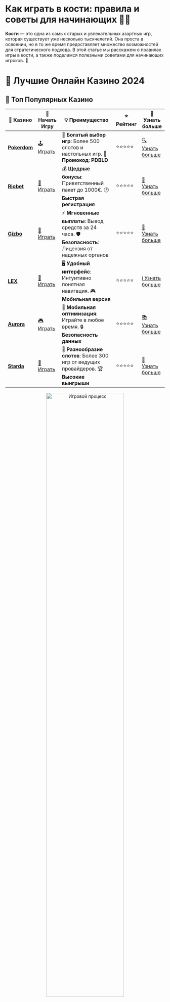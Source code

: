 # **Как играть в кости: правила и советы для начинающих 🎲💡**

**Кости** — это одна из самых старых и увлекательных азартных игр, которая существует уже несколько тысячелетий. Она проста в освоении, но в то же время предоставляет множество возможностей для стратегического подхода. В этой статье мы расскажем о правилах игры в кости, а также поделимся полезными советами для начинающих игроков. 🎯

# 🎰 Лучшие Онлайн Казино 2024

## 🌟 Топ Популярных Казино

| 🎲 **Казино** | 🔗 **Начать Игру** | 💡 **Преимущество** | ⭐ **Рейтинг** | 🔗 **Узнать больше** |
|--------------|---------------------|---------------------|----------------|----------------------|
| [**Pokerdom**](https://brandplay.link/4k77v2yx) | [🕹️ Играть](https://brandplay.link/4k77v2yx) | 🎉 **Богатый выбор игр**: Более 500 слотов и настольных игр. 🎁 **Промокод**: **PDBLD** | ⭐⭐⭐⭐⭐ | [🔍 Узнать больше](https://brandplay.link/4k77v2yx) |
| [**Riobet**](https://brandplay.link/7xBLTPyj) | [🎰 Играть](https://brandplay.link/7xBLTPyj) | 💰 **Щедрые бонусы**: Приветственный пакет до 1000€. 🕒 **Быстрая регистрация** | ⭐⭐⭐⭐⭐ | [📖 Узнать больше](https://brandplay.link/7xBLTPyj) |
| [**Gizbo**](https://brandplay.link/bprXw4YV) | [🎲 Играть](https://brandplay.link/bprXw4YV) | ⚡ **Мгновенные выплаты**: Вывод средств за 24 часа. 🛡️ **Безопасность**: Лицензия от надежных органов | ⭐⭐⭐⭐⭐ | [📝 Узнать больше](https://brandplay.link/bprXw4YV) |
| [**LEX**](https://brandplay.link/zW4hdDFV) | [🤑 Играть](https://brandplay.link/zW4hdDFV) | 🖥️ **Удобный интерфейс**: Интуитивно понятная навигация. 🎮 **Мобильная версия** | ⭐⭐⭐⭐⭐ | [ℹ️ Узнать больше](https://brandplay.link/zW4hdDFV) |
| [**Aurora**](https://10trafic-stat2.com/click/668546556bcc6313411604bd/6766/13032/subaccount) | [🎮 Играть](https://10trafic-stat2.com/click/668546556bcc6313411604bd/6766/13032/subaccount) | 📱 **Мобильная оптимизация**: Играйте в любое время. 🔒 **Безопасность данных** | ⭐⭐⭐⭐⭐ | [📚 Узнать больше](https://10trafic-stat2.com/click/668546556bcc6313411604bd/6766/13032/subaccount) |
| [**Starda**](https://brandplay.link/fB7xwRFL) | [🎯 Играть](https://brandplay.link/fB7xwRFL) | 🎰 **Разнообразие слотов**: Более 300 игр от ведущих провайдеров. 🏆 **Высокие выигрыши** | ⭐⭐⭐⭐⭐ | [🔎 Узнать больше](https://brandplay.link/fB7xwRFL) |

<div align="center">
    <img src="https://i.pinimg.com/originals/87/9e/b9/879eb9354dd0699582408b68f2e253b2.gif" alt="Игровой процесс" width="70%">
</div>

## 💎 Лучшие Бонусы и Акции

| 🎲 **Казино** | 🔗 **Начать Игру** | 💡 **Преимущество** | ⭐ **Рейтинг** | 🔗 **Узнать больше** |
|--------------|---------------------|---------------------|----------------|----------------------|
| [**Kometa**](https://brandplay.link/8ZymQJV8) | [🎰 Играть](https://brandplay.link/8ZymQJV8) | 🎁 **Эксклюзивные бонусы**: Регулярные акции и промо. 🔄 **Программы лояльности** | ⭐⭐⭐⭐☆ | [🔍 Узнать больше](https://brandplay.link/8ZymQJV8) |
| [**R7**](https://brandplay.link/bMd3Yjsw) | [🕹️ Играть](https://brandplay.link/bMd3Yjsw) | 🕒 **Круглосуточная поддержка**: Всегда на связи. 💸 **Высокие лимиты** | ⭐⭐⭐⭐☆ | [📖 Узнать больше](https://brandplay.link/bMd3Yjsw) |
| [**7K**](https://brandplay.link/BvQyFShp) | [🎲 Играть](https://brandplay.link/BvQyFShp) | 🌟 **Эксклюзивные бонусы**: Только для VIP игроков. 🎉 **Сезонные акции** | ⭐⭐⭐⭐☆ | [📝 Узнать больше](https://brandplay.link/BvQyFShp) |
| [**Kent**](https://brandplay.link/Fv2WP3js) | [🤑 Играть](https://brandplay.link/Fv2WP3js) | 📈 **Высокий RTP**: Более 98%. 💼 **Профессиональная поддержка** | ⭐⭐⭐⭐☆ | [ℹ️ Узнать больше](https://brandplay.link/Fv2WP3js) |
| [**1Xslots**](https://brandplay.link/hSB1khtr) | [🎮 Играть](https://brandplay.link/hSB1khtr) | 🎉 **Множество акций**: Еженедельные бонусы и турниры. 🛡️ **Безопасность** | ⭐⭐⭐⭐☆ | [📚 Узнать больше](https://brandplay.link/hSB1khtr) |
| [**Gama**](https://brandplay.link/j6NMKsDz) | [🎯 Играть](https://brandplay.link/j6NMKsDz) | 🔍 **Интуитивный интерфейс**: Легкость использования. 🏅 **Престижные турниры** | ⭐⭐⭐⭐☆ | [🔎 Узнать больше](https://brandplay.link/j6NMKsDz) |

<div align="center">
    <img src="https://i.pinimg.com/originals/87/9e/b9/879eb9354dd0699582408b68f2e253b2.gif" alt="Игровой процесс" width="70%">
</div>

## 🚀 Быстрые Выигрыши и Поддержка

| 🎲 **Казино** | 🔗 **Начать Игру** | 💡 **Преимущество** | ⭐ **Рейтинг** | 🔗 **Узнать больше** |
|--------------|---------------------|---------------------|----------------|----------------------|
| [**Onion**](https://brandplay.link/zBGRVpQ9) | [🎰 Играть](https://brandplay.link/zBGRVpQ9) | 🤑 **Низкие ставки**: Идеально для начинающих. 🔄 **Быстрые выводы** | ⭐⭐⭐⭐☆ | [🔍 Узнать больше](https://brandplay.link/zBGRVpQ9) |
| [**Чемпион**](https://temon-gter.cfd/go/lRq?p80412p304504pcc44t17455) | [🕹️ Играть](https://temon-gter.cfd/go/lRq?p80412p304504pcc44t17455) | 🏅 **Лояльная программа**: Награды за активность. 🎁 **Ежемесячные бонусы** | ⭐⭐⭐⭐☆ | [📖 Узнать больше](https://temon-gter.cfd/go/lRq?p80412p304504pcc44t17455) |
| [**Vavada**](https://vavadapartner.pro/?promo=ea5c9275-6854-4505-94fc-95ab18221945-linkb2) | [🎲 Играть](https://vavadapartner.pro/?promo=ea5c9275-6854-4505-94fc-95ab18221945-linkb2) | 🚀 **Быстрая регистрация**: Начните играть мгновенно. 🔐 **Безопасные транзакции** | ⭐⭐⭐⭐☆ | [📝 Узнать больше](https://vavadapartner.pro/?promo=ea5c9275-6854-4505-94fc-95ab18221945-linkb2) |
| [**Friends**](https://gofriends.kim/linkb2) | [🤑 Играть](https://gofriends.kim/linkb2) | 🤝 **Социальные игры**: Играйте с друзьями. 🌐 **Мультиплатформенность** | ⭐⭐⭐⭐☆ | [ℹ️ Узнать больше](https://gofriends.kim/linkb2) |
| [**1WIN**](https://brandplay.link/smXVpBbG) | [🎮 Играть](https://brandplay.link/smXVpBbG) | 🏆 **Спортивные ставки**: Широкий выбор видов спорта. 💵 **Высокие коэффициенты** | ⭐⭐⭐⭐☆ | [📚 Узнать больше](https://brandplay.link/smXVpBbG) |
| [**Drip**](https://drp-ircp01.com/c07e6a3db) | [🎯 Играть](https://drp-ircp01.com/c07e6a3db) | 🌐 **Инновационные игры**: Новейшие игровые технологии. 🛡️ **Высокая безопасность** | ⭐⭐⭐⭐☆ | [🔎 Узнать больше](https://drp-ircp01.com/c07e6a3db) |
| [**JoyCasino**](https://rpc30.call2me.pro/?/ru/registration?apkpop=0&partner=p24970p3291217pc98f) | [🎰 Играть](https://rpc30.call2me.pro/?/ru/registration?apkpop=0&partner=p24970p3291217pc98f) | 🎁 **Приятные бонусы**: Ежедневные акции и подарки. 🕹️ **Разнообразие игр** | ⭐⭐⭐⭐☆ | [🔍 Узнать больше](https://rpc30.call2me.pro/?/ru/registration?apkpop=0&partner=p24970p3291217pc98f) |

<div align="center">
    <img src="https://i.pinimg.com/originals/87/9e/b9/879eb9354dd0699582408b68f2e253b2.gif" alt="Игровой процесс" width="70%">
</div>
---

✨ **Выбирайте лучшее казино для себя и наслаждайтесь игрой! Удачи!** ✨
![Кости](https://i.pinimg.com/originals/a9/29/6e/a9296ea1cf6a7c20a985e593451f0323.png)

## Что такое игра в кости? 🎲

Игра в кости обычно включает в себя бросание нескольких костей, каждая из которых имеет шесть граней с цифрами от 1 до 6. Цель игры может варьироваться в зависимости от вариации, но обычно заключается в том, чтобы выбросить определенную комбинацию чисел или добиться наибольшего результата.

## Основные правила игры в кости 📜

### 1. **Базовая игра в кости**

Самая простая версия игры в кости — это когда игроки бросают три или больше костей и стараются получить как можно больше очков, в зависимости от чисел, выпавших на гранях. Каждый игрок по очереди бросает кости, и выигрывает тот, у кого выпала наибольшая сумма очков.

- **Бросок**: Игрок бросает кости в специальную чашу или на ровную поверхность.
- **Очки**: Каждый игрок получает очки на основе суммы значений, выпавших на костях.
- **Победа**: Побеждает тот, кто первым наберет определенное количество очков или кто наберет больше всего очков за несколько раундов.

### 2. **Вариации игры в кости**

Существует множество вариантов игры в кости, каждый из которых имеет свои правила и цели. Рассмотрим самые популярные из них:

#### **"Крэпс" (Craps)**
Один из самых известных вариантов игры в кости, который часто используется в казино. В этой игре игроки делают ставки на то, что они смогут выбросить определенную комбинацию чисел с помощью двух костей.

- **Начальный бросок**: Когда игрок делает первый бросок (Pass Line), цель — выбросить 7 или 11.
- **Комбинации**: Если на следующем броске выпадает 2, 3 или 12, игрок проигрывает. Если выпадает любая другая комбинация, то игра продолжается.

#### **"Йаци" (Yahtzee)**
В этом варианте игроки бросают пять костей и стараются собрать определенные комбинации чисел, такие как "пара", "три одинаковых", "пять одинаковых" и другие.

- Игроки получают очки за комбинации, например, за одну пару или за определенные комбинации чисел.
- Это игра на тактику и стратегию, поскольку игроки решают, какие кости оставить, а какие перекинуть в следующем раунде.

#### **"Сикссайд" (Six-Side)**
В этой игре нужно попасть в определенную цель или комбинацию на основе выпавших чисел на костях. Чем больше комбинаций вы соберете, тем больше очков получите.

### 3. **Как правильно бросать кости?**

Правильный бросок — это не только удача, но и техника. Вот несколько полезных советов:

- **Равномерный бросок**: Постарайтесь бросать кости ровно и с определенной силой, чтобы они не отскакивали слишком далеко.
- **Следите за гранями**: Старайтесь, чтобы кости не перекатывались и не попадали в сложные позиции.
- **Не перекатывайте кости**: Держитесь от перекатывания костей на боках или углах, что может сильно изменить результат броска.

## Стратегии для успешной игры в кости 🧠

Как и в большинстве азартных игр, в кости можно использовать некоторые стратегии, чтобы увеличить свои шансы на победу.

### 1. **Управление банкроллом**

Как и в любой игре с деньгами, важно контролировать свои ставки. Определите заранее, сколько готовы потерять, и не рискуйте слишком большими суммами на один бросок.

### 2. **Разнообразие ставок**

В "Крэпс" и других вариантах игры в кости можно делать разные ставки. Например, ставить на "Pass Line" или "Don't Pass", что влияет на вероятность выигрыша. Подбирайте ставки, которые лучше всего соответствуют вашему стилю игры.

### 3. **Использование удачи и тактики**

Хотя в кости много зависит от удачи, вы все равно можете увеличивать свои шансы с помощью стратегического подхода, таких как решение, какие кости оставить, а какие перекатить.

## Заключение: как стать мастером игры в кости? 🎉

Игра в кости — это не только азарт, но и стратегия. Правильное понимание правил, использование продуманных стратегий и управление банкроллом помогут вам повысить шансы на выигрыш. Не забывайте, что в первую очередь это развлечение, а удача всегда играет важную роль!

**Попробуйте различные варианты игры в кости и найдите тот, который вам наиболее интересен!** 🏆
